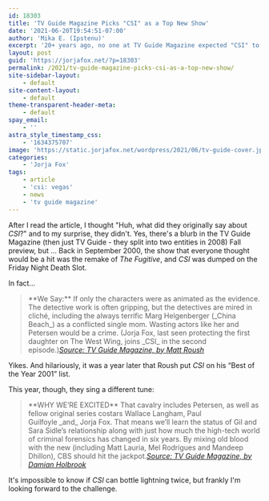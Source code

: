 ```yaml
---
id: 18303
title: 'TV Guide Magazine Picks "CSI" as a Top New Show'
date: '2021-06-20T19:54:51-07:00'
author: 'Mika E. (Ipstenu)'
excerpt: '20+ years ago, no one at TV Guide Magazine expected "CSI" to be a hit. Things are a little different now.'
layout: post
guid: 'https://jorjafox.net/?p=18303'
permalink: /2021/tv-guide-magazine-picks-csi-as-a-top-new-show/
site-sidebar-layout:
    - default
site-content-layout:
    - default
theme-transparent-header-meta:
    - default
spay_email:
    - ''
astra_style_timestamp_css:
    - '1634375707'
image: 'https://static.jorjafox.net/wordpress/2021/06/tv-guide-cover.jpg'
categories:
    - 'Jorja Fox'
tags:
    - article
    - 'csi: vegas'
    - news
    - 'tv guide magazine'
---
```


After I read the article, I thought "Huh, what did they originally say about _CSI_?" and to my surprise, they didn't. Yes, there's a blurb in the TV Guide Magazine (then just TV Guide - they split into two entities in 2008) Fall preview, but ... Back in September 2000, the show that everyone thought would be a hit was the remake of _The Fugitive_, and _CSI_ was dumped on the Friday Night Death Slot.

In fact...

<blockquote class="wp-block-quote">**We Say:** If only the characters were as animated as the evidence. The detective work is often gripping, but the detectives are mired in cliché, including the always terrific Marg Helgenberger (_China Beach_) as a conflicted single mom. Wasting actors like her and Petersen would be a crime. (Jorja Fox, last seen protecting the first daughter on The West Wing, joins _CSI_ in the second episode.)<cite><a href="https://jorjafox.net/library/news/2000/tv-guide/">Source: TV Guide Magazine, by Matt Roush</a></cite></blockquote>

Yikes. And hilariously, it was a year later that Roush put _CSI_ on his “Best of the Year 2001” list.

This year, though, they sing a different tune:

<blockquote class="wp-block-quote">**WHY WE’RE EXCITED** That cavalry includes Petersen, as well as fellow original series costars Wallace Langham, Paul Guilfoyle _and_ Jorja Fox. That means we’ll learn the status of Gil and Sara Sidle’s relationship along with just how much the high-tech world of criminal forensics has changed in six years. By mixing old blood with the new (including Matt Lauria, Mel Rodrigues and Mandeep Dhillon), CBS should hit the jackpot.<cite><a href="https://jorjafox.net/library/news/2021/tvguidemagazine-20210617/">Source: TV Guide Magazine, by Damian Holbrook</a></cite></blockquote>

It's impossible to know if _CSI_ can bottle lightning twice, but frankly I'm looking forward to the challenge.

